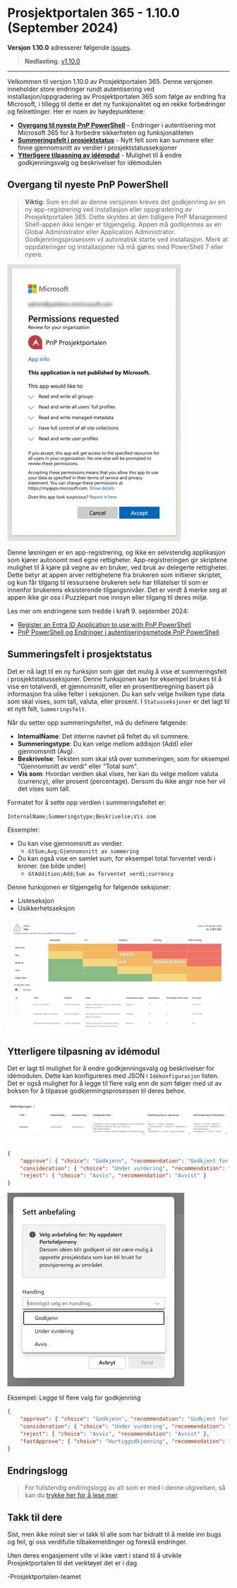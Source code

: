 # Prosjektportalen 365 - 1.10.0 (September 2024)

**Versjon 1.10.0** adresserer følgende [issues](https://github.com/Puzzlepart/prosjektportalen365/issues?q=is%3Aissue+is%3Aclosed+milestone%3A1.10.0).
> **Nedlasting**: [v1.10.0](https://github.com/Puzzlepart/prosjektportalen365/releases)

---

Velkommen til versjon 1.10.0 av Prosjektportalen 365. Denne versjonen inneholder store endringer rundt autentisering ved installasjon/oppgradering av Prosjektportalen 365 som følge av endring fra Microsoft, i tillegg til dette er det ny funksjonalitet og en rekke forbedringer og feilrettinger. Her er noen av høydepunktene:

- **[Overgang til nyeste PnP PowerShell](#overgang-til-nyeste-pnp-powershell)** - Endringer i autentisering mot Microsoft 365 for å forbedre sikkerheten og funksjonaliteten
- **[Summeringsfelt i prosjektstatus](#summeringsfelt-i-prosjektstatus)** - Nytt felt som kan summere eller finne gjennomsnitt av verdier i prosjektstatusseksjoner
- **[Ytterligere tilpasning av idémodul](#ytterligere-tilpasning-av-idémodul)** - Mulighet til å endre godkjenningsvalg og beskrivelser for idémodulen

## Overgang til nyeste PnP PowerShell

> **Viktig**: Som en del av denne versjonen kreves det godkjenning av en ny app-registrering ved installasjon eller oppgradering av Prosjektportalen 365. Dette skyldes at den tidligere PnP Management Shell-appen ikke lenger er tilgjengelig. Appen må godkjennes av en Global Administrator eller Application Administrator. Godkjenningsprosessen vil automatisk starte ved installasjon. Merk at oppdateringer og installasjoner nå må gjøres med PowerShell 7 eller nyere.

![image](./assets/1.10/pnp-request.png)

Denne løsningen er en app-registrering, og ikke en selvstendig applikasjon som kjører autonomt med egne rettigheter. App-registreringen gir skriptene mulighet til å kjøre på vegne av en bruker, ved bruk av delegerte rettigheter. Dette betyr at appen arver rettighetene fra brukeren som initierer skriptet, og kun får tilgang til ressursene brukeren selv har tillatelser til som er innenfor brukerens eksisterende tilgangsnivåer. Det er verdt å merke seg at appen ikke gir oss i Puzzlepart noe innsyn eller tilgang til deres miljø.

Les mer om endringene som tredde i kraft 9. september 2024:

- [Register an Entra ID Application to use with PnP PowerShell](https://pnp.github.io/powershell/articles/registerapplication.html)
- [PnP PowerShell og Endringer i autentiseringsmetode PnP PowerShell](https://puzzlepart.com/blogg/endringer-i-autentiseringsmetode-pnp-powershell).

## Summeringsfelt i prosjektstatus

Det er nå lagt til en ny funksjon som gjør det mulig å vise et summeringsfelt i prosjektstatusseksjoner. Denne funksjonen kan for eksempel brukes til å vise en totalverdi, et gjennomsnitt, eller en prosentberegning basert på informasjon fra ulike felter i seksjonen. Du kan selv velge hvilken type data som skal vises, som tall, valuta, eller prosent. I `Statusseksjoner` er det lagt til et nytt felt, `Summeringsfelt`.

Når du setter opp summeringsfeltet, må du definere følgende:

- **InternalName**: Det interne navnet på feltet du vil summere.
- **Summeringstype**: Du kan velge mellom addisjon (Add) eller gjennomsnitt (Avg).
- **Beskrivelse**: Teksten som skal stå over summeringen, som for eksempel "Gjennomsnitt av verdi" eller "Total sum".
- **Vis som**: Hvordan verdien skal vises, her kan du velge mellom valuta (currency), eller prosent (percentage). Dersom du ikke angir noe her vil det vises som tall.

Formatet for å sette opp verdien i summeringsfeltet er:

`InternalName;Summeringstype;Beskrivelse;Vis som`

Eksempler:

- Du kan vise gjennomsnitt av verdier.
  - `GtSum;Avg;Gjennomsnitt av summering`
- Du kan også vise en samlet sum, for eksempel total forventet verdi i kroner. (se bilde under)
  - `GtAddition;Add;Sum av forventet verdi;currency`

Denne funksjonen er tilgjengelig for følgende seksjoner:

- Listeseksjon
- Usikkerhetsseksjon

![image](./assets/1.10/summeringsfelt.png)

## Ytterligere tilpasning av idémodul

Det er lagt til mulighet for å endre godkjenningsvalg og beskrivelser for idémodulen. Dette kan konfigureres med JSON i `Idékonfigurasjon` listen. Det er også mulighet for å legge til flere valg enn de som følger med ut av boksen for å tilpasse godkjenningsprosessen til deres behov.

![image](./assets/1.10/idekonfigurasjon.png)

```json
{
    "approve": { "choice": "Godkjenn", "recommendation": "Godkjent for detaljering av idé" },
    "consideration": { "choice": "Under vurdering", "recommendation": "Under vurdering" },
    "reject": { "choice": "Avvis", "recommendation": "Avvist" }
}
```

![image](./assets/1.10/idemodul.png)

Eksempel: Legge til flere valg for godkjenning

```json
{
    "approve": { "choice": "Godkjenn", "recommendation": "Godkjent for detaljering av idé" },
    "consideration": { "choice": "Under vurdering", "recommendation": "Under vurdering" },
    "reject": { "choice": "Avvis", "recommendation": "Avvist" },
    "fastApprove": { "choice": "Hurtiggodkjenning", "recommendation": "Godkjent for direkte bestilling" }
}
```

## Endringslogg

> For fullstendig endringslogg av alt som er med i denne utgivelsen, så kan du [trykke her for å lese mer](../CHANGELOG.md).

## Takk til dere

Sist, men ikke minst sier vi takk til alle som har bidratt til å melde inn bugs og feil, gi oss verdifulle tilbakemeldinger og foreslå endringer.

Uten deres engasjement ville vi ikke vært i stand til å utvikle Prosjektportalen til det verktøyet det er i dag.

-Prosjektportalen-teamet
